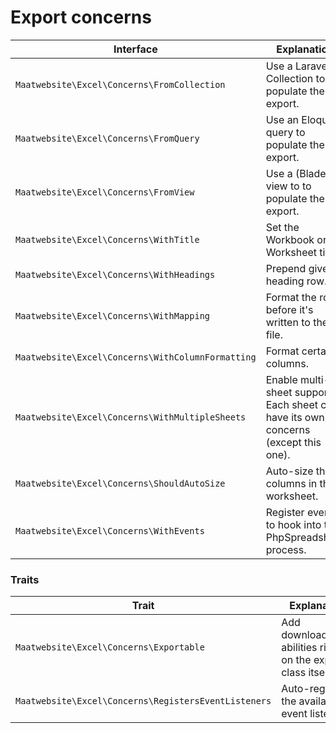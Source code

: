 # Export concerns

| Interface | Explanation |
|---- |----|
|`Maatwebsite\Excel\Concerns\FromCollection`| Use a Laravel Collection to populate the export. |
|`Maatwebsite\Excel\Concerns\FromQuery`| Use an Eloquent query to populate the export. | 
|`Maatwebsite\Excel\Concerns\FromView`| Use a (Blade) view to to populate the export. |
|`Maatwebsite\Excel\Concerns\WithTitle`| Set the Workbook or Worksheet title. |
|`Maatwebsite\Excel\Concerns\WithHeadings`| Prepend given heading row. |
|`Maatwebsite\Excel\Concerns\WithMapping`| Format the row before it's written to the file. |
|`Maatwebsite\Excel\Concerns\WithColumnFormatting`| Format certain columns. |
|`Maatwebsite\Excel\Concerns\WithMultipleSheets`| Enable multi-sheet support. Each sheet can have its own concerns (except this one). |
|`Maatwebsite\Excel\Concerns\ShouldAutoSize`| Auto-size the columns in the worksheet. |
|`Maatwebsite\Excel\Concerns\WithEvents`| Register events to hook into the PhpSpreadsheet process. |

### Traits

| Trait | Explanation |
|---- |----|
|`Maatwebsite\Excel\Concerns\Exportable` | Add download/store abilities right on the export class itself.
|`Maatwebsite\Excel\Concerns\RegistersEventListeners` | Auto-register the available event listeners. | 
